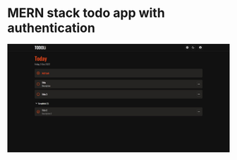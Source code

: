 # MERN stack todo app with authentication

![alt text](https://github.com/Ornashh/todo-app/blob/main/screenshot/todo.jpg)
